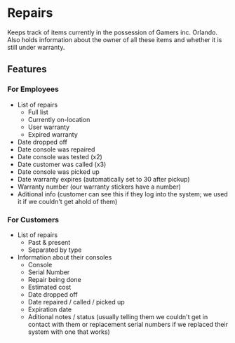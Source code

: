 # Repairs

Keeps track of items currently in the possession of Gamers inc. Orlando.
Also holds information about the owner of all these items and whether it
is still under warranty.

## Features

### For Employees

* List of repairs
	* Full list
	* Currently on-location
	* User warranty
	* Expired warranty
* Date dropped off
* Date console was repaired
* Date console was tested (x2)
* Date customer was called (x3)
* Date console was picked up
* Date warranty expires (automatically set to 30 after pickup)
* Warranty number (our warranty stickers have a number)
* Aditional info (customer can see this if they log into the system; we used it if we couldn't get ahold of them)

### For Customers

* List of repairs
	* Past & present
	* Separated by type
* Information about their consoles
	* Console
	* Serial Number
	* Repair being done
	* Estimated cost
	* Date dropped off
	* Date repaired / called / picked up
	* Expiration date
	* Aditional notes / status (usually telling them we couldn't get in contact with them or replacement serial numbers if we replaced their system with one that works)
